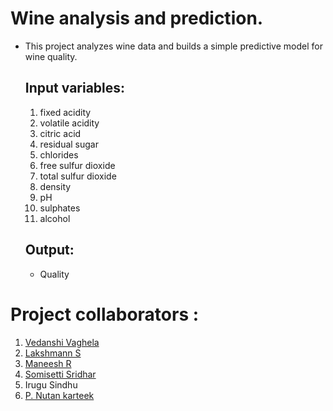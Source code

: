 # Wine analysis and prediction.
- This project analyzes wine data and builds a simple predictive model for wine quality.
  ## Input variables:
  1. fixed acidity
  2. volatile acidity
  3. citric acid
  4. residual sugar
  5. chlorides
  6. free sulfur dioxide
  7. total sulfur dioxide
  8. density
  9. pH
  10. sulphates
  11. alcohol
  ## Output:
  - Quality
# Project collaborators :
1. [Vedanshi Vaghela](https://github.com/sonjaove)
2. [Lakshmann S](https://github.com/Lakshmanan195)
3. [Maneesh R](https://github.com/shoyo1234)
4. [Somisetti Sridhar](https://github.com/Empyrean-Empyrean)
5. Irugu Sindhu
6. [P. Nutan karteek](https://github.com/PNKarteek2491)
  
